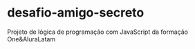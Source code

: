 # desafio-amigo-secreto
Projeto de lógica de programação com JavaScript da formação One&amp;AluraLatam
